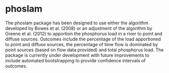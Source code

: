 phoslam
=======

The phoslam package has been designed to use either the algorithm developed by Bowes et al. (2008) or an adjustment of the algorithm by Greene et al. (2012) to apportion the phosphorus load in a river to point and diffuse sources. Outcomes include the percentage of the load apportioned to point and diffuse sources, the percentage of time flow is dominated by point sources (based on flow data provided) and total phosphorus load. The package is currently under development with future improvements to include automated bootstrapping to provide confidence intervals of outcomes.
